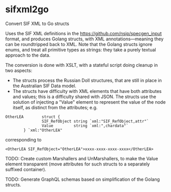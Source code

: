 # sifxml2go
Convert SIF XML to Go structs

Uses the SIF XML definitions in the https://github.com/nsip/specgen_input format, and produces Golang structs, with XML annotations—meaning they can be roundtripped back to XML. Note that the Golang structs ignore enums, and treat all primitive types as strings: they take a purely textual approach to the data. 

The conversion is done with XSLT, with a stateful script doing cleanup in two aspects:

* The structs process the Russian Doll structures, that are still in place in the Australian SIF Data model. 
* The structs have difficulty with XML elements that have both attributes and values; this is a difficulty shared with JSON. The structs use the solution of injecting a "Value" element to represent the value of the node itself, as distinct from the attributes; e.g.

````
OtherLEA        struct {
                SIF_RefObject string `xml:"SIF_RefObject,attr"`
                Value         string `xml:",chardata"`
        } `xml:"OtherLEA"
````

corresponding to

````
<OtherLEA SIF_RefObject="OtherLEA">xxxx-xxxx-xxxx-xxxx</OtherLEA>
````

TODO: Create custom Marshallers and UnMarshallers, to make the Value element transparent (move attributes for such structs to a separately suffixed container).

TODO: Generate GraphQL schemas based on simplification of the Golang structs.
